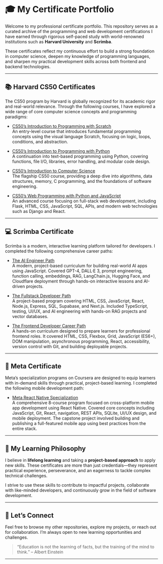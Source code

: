 # 🎓 My Certificate Portfolio

Welcome to my professional certificate portfolio. This repository serves as a curated archive of the programming and web development certifications I have earned through rigorous self-paced study with world-renowned institutions such as **Harvard University** and **Scrimba**.

These certificates reflect my continuous effort to build a strong foundation in computer science, deepen my knowledge of programming languages, and sharpen my practical development skills across both frontend and backend technologies.

---

## 📚 Harvard CS50 Certificates

The CS50 program by Harvard is globally recognized for its academic rigor and real-world relevance. Through the following courses, I have explored a wide range of core computer science concepts and programming paradigms:

- [CS50’s Introduction to Programming with Scratch](harvard-university-x-edX/cs50-introduction-to-programming-with-scratch/cs50-introduction-to-programming-with-scratch-certificate.pdf)  
  An entry-level course that introduces fundamental programming concepts using the visual language Scratch, focusing on logic, loops, conditions, and abstraction.

- [CS50’s Introduction to Programming with Python](harvard-university-x-edX/cs50-introduction-to-programming-with-python/cs50-introduction-to-programming-with-python-certificate.pdf)  
  A continuation into text-based programming using Python, covering functions, file I/O, libraries, error handling, and modular code design.

- [CS50’s Introduction to Computer Science](harvard-university-x-edX/cs50-introduction-to-computer-science/cs50-introduction-to-computer-science-certificate.pdf)  
  The flagship CS50 course, providing a deep dive into algorithms, data structures, memory, C programming, and the foundations of software engineering.

- [CS50’s Web Programming with Python and JavaScript](harvard-university-x-edX/cs50-web-programming-with-python-and-javascript/cs50-web-certificate.pdf)  
  An advanced course focusing on full-stack web development, including Flask, HTML, CSS, JavaScript, SQL, APIs, and modern web technologies such as Django and React.

---

## 💻 Scrimba Certificate

Scrimba is a modern, interactive learning platform tailored for developers. I completed the following comprehensive career paths:

- [The AI Engineer Path](scrimba/the-ai-engineer-path/the-ai-engineer-path-certificate.pdf)  
  A modern, project-based curriculum for building real-world AI apps using JavaScript. Covered GPT-4, DALL·E 3, prompt engineering, function calling, embeddings, RAG, LangChain.js, Hugging Face, and Cloudflare deployment through hands-on interactive lessons and AI-driven projects.

- [The Fullstack Developer Path](scrimba/the-fullstack-developer-path/scrimba-fullstack-certificate.pdf)  
  A project-based program covering HTML, CSS, JavaScript, React, Node.js, Express, SQL, Supabase, and Next.js. Included TypeScript, testing, UI/UX, and AI engineering with hands-on RAG projects and vector databases.

- [The Frontend Developer Career Path](scrimba/the-frontend-developer-career-path/the-frontend-developer-career-path-certificate.pdf)  
  A hands-on curriculum designed to prepare learners for professional frontend roles. It covered HTML, CSS, Flexbox, Grid, JavaScript (ES6+), DOM manipulation, asynchronous programming, React, accessibility, version control with Git, and building deployable projects.

---

## 📱 Meta Certificate

Meta’s specialization programs on Coursera are designed to equip learners with in-demand skills through practical, project-based learning. I completed the following mobile development path:

- [Meta React Native Specialization](certificates/meta-react-native-specialization/meta-react-native-certificate.pdf)  
  A comprehensive 8-course program focused on cross-platform mobile app development using React Native. Covered core concepts including JavaScript, Git, React, navigation, REST APIs, SQLite, UI/UX design, and mobile deployment. The capstone project involved building and publishing a full-featured mobile app using best practices from the entire stack.

---

## 🚀 My Learning Philosophy

I believe in **lifelong learning** and taking a **project-based approach** to apply new skills. These certificates are more than just credentials—they represent practical experience, perseverance, and an eagerness to tackle complex technical challenges.

I strive to use these skills to contribute to impactful projects, collaborate with like-minded developers, and continuously grow in the field of software development.

---

## 🔗 Let’s Connect

Feel free to browse my other repositories, explore my projects, or reach out for collaboration. I’m always open to new learning opportunities and challenges.

> “Education is not the learning of facts, but the training of the mind to think.” – Albert Einstein

---
